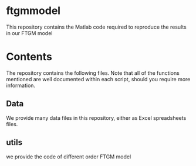 # ftgmmodel

This repository contains the Matlab code required to reproduce the results in our FTGM model

# Contents

The repository contains the following files. Note that all of the functions mentioned are well documented within each script, should you require more information.

## Data

We provide many data files in this repository, either as Excel spreadsheets files. 

## utils
we provide the code of different order FTGM model
